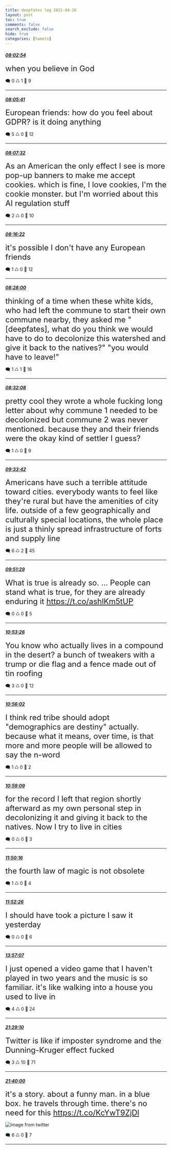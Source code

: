 ```yaml
---
title: deepfates log 2021-04-26
layout: post
toc: true
comments: false
search_exclude: false
hide: true
categories: [tweets]
---
```



#### <a href = "https://twitter.com/deepfates/status/1386682200112914435">*08:02:54*</a>

<font size="5">when you believe in God</font>



🗨️ 0 ♺ 1 🤍  9   

---
    
#### <a href = "https://twitter.com/deepfates/status/1386682901006270468">*08:05:41*</a>

<font size="5">European friends: how do you feel about GDPR? is it doing anything</font>



🗨️ 5 ♺ 0 🤍  12   

---
    
#### <a href = "https://twitter.com/deepfates/status/1386683365143814148">*08:07:32*</a>

<font size="5">As an American the only effect I see is more pop-up banners to make me accept cookies. which is fine, I love cookies, I'm the cookie monster. but I'm worried about this AI regulation stuff</font>



🗨️ 2 ♺ 0 🤍  10   

---
    
#### <a href = "https://twitter.com/deepfates/status/1386685590566055936">*08:16:22*</a>

<font size="5">it's possible I don't have any European friends</font>



🗨️ 1 ♺ 0 🤍  12   

---
    
#### <a href = "https://twitter.com/deepfates/status/1386688516474671104">*08:28:00*</a>

<font size="5">thinking of a time when these white kids, who had left the commune to start their own commune nearby, they asked me "[deepfates], what do you think we would have to do to decolonize this watershed and give it back to the natives?"  "you would have to leave!"</font>



🗨️ 1 ♺ 1 🤍  16   

---
    
#### <a href = "https://twitter.com/deepfates/status/1386689557899489283">*08:32:08*</a>

<font size="5">pretty cool they wrote a whole fucking long letter about why commune 1  needed to be decolonized but commune 2 was never mentioned.   because they and their friends were the okay kind of settler I guess?</font>



🗨️ 1 ♺ 0 🤍  9   

---
    
#### <a href = "https://twitter.com/deepfates/status/1386705049271750657">*09:33:42*</a>

<font size="5">Americans have such a terrible attitude toward cities. everybody wants to feel like they're rural but have the amenities of city life. outside of a few geographically and culturally special locations, the whole place is just a thinly spread infrastructure of forts and supply line</font>



🗨️ 6 ♺ 2 🤍  45   

---
    
#### <a href = "https://twitter.com/deepfates/status/1386709525760155650">*09:51:29*</a>

<font size="5">What is true is already so. ... People can stand what is true, for they are already enduring it   https://t.co/ashlKm5tUP</font>



🗨️ 0 ♺ 0 🤍  5   

---
    
#### <a href = "https://twitter.com/deepfates/status/1386725117707784194">*10:53:26*</a>

<font size="5">You know who actually lives in a compound in the desert? a bunch of tweakers with a trump or die flag and a fence made out of tin roofing</font>



🗨️ 3 ♺ 0 🤍  12   

---
    
#### <a href = "https://twitter.com/deepfates/status/1386725769062219777">*10:56:02*</a>

<font size="5">I think red tribe should adopt "demographics are destiny" actually. because what it means, over time, is that more and more people will be allowed to say the n-word</font>



🗨️ 1 ♺ 0 🤍  2   

---
    
#### <a href = "https://twitter.com/deepfates/status/1386726554353356804">*10:59:09*</a>

<font size="5">for the record I left that region shortly afterward as my own personal step in decolonizing it and giving it back to the natives. Now I try to live in cities</font>



🗨️ 0 ♺ 0 🤍  3   

---
    
#### <a href = "https://twitter.com/deepfates/status/1386739418434719744">*11:50:16*</a>

<font size="5">the fourth law of magic is not obsolete</font>



🗨️ 1 ♺ 0 🤍  4   

---
    
#### <a href = "https://twitter.com/deepfates/status/1386739963035717637">*11:52:26*</a>

<font size="5">I should have took a picture I saw it yesterday</font>



🗨️ 0 ♺ 0 🤍  6   

---
    
#### <a href = "https://twitter.com/deepfates/status/1386771339973849089">*13:57:07*</a>

<font size="5">I just opened a video game that I haven't played in two years and the music is so familiar. it's like walking into a house you used to live in</font>



🗨️ 4 ♺ 0 🤍  24   

---
    
#### <a href = "https://twitter.com/deepfates/status/1386885105336164359">*21:29:10*</a>

<font size="5">Twitter is like if imposter syndrome and the Dunning-Kruger effect fucked</font>



🗨️ 3 ♺ 10 🤍  71   

---
    
#### <a href = "https://twitter.com/deepfates/status/1386887831423881224">*21:40:00*</a>

<font size="5">it's a story. about a funny man. in a blue box. he travels through time. there's no need for this  https://t.co/KcYwT9ZjDl</font>

![image from twitter](/images/from_twitter/Ez83IfbXMAAfa50.jpg)


🗨️ 6 ♺ 0 🤍  7   

---
    
            

